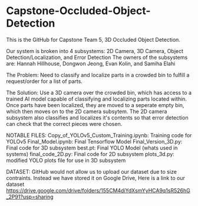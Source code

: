# Capstone-Occluded-Object-Detection

This is the GitHub for Capstone Team 5, 3D Occluded Object Detection.

Our system is broken into 4 subsystems: 2D Camera,        3D Camera,     Object Detection/Localization, and Error Detection
The owners of the subsystems are:       Hannah Hillhouse, Dongwon Jeong, Evan Kolin,                    and Samiha Elahi

The Problem:
Need to classify and localize parts in a crowded bin to fulfill a request/order for a list of parts.

The Solution:
Use a 3D camera over the crowded bin, which has access to a trained AI model capable of classifying and localizing parts located within.
Once parts have been localized, they are moved to a seperate empty bin, which then moves on to the 2D camera subsytem.
The 2D camera subsystem also classifies and localizes it's contents so that error detection can check that the correct pieces were chosen.


NOTABLE FILES:
Copy_of_YOLOv5_Custom_Training.ipynb: Training code for YOLOv5
Final_Model.ipynb: Final Tensorflow Model
Final_Version_3D.py: Final code for 3D subsystem
best.pt: Final YOLO Model (whats used in systems)
final_code_2D.py: Final code for 2D subsystem
plots_3d.py: modified YOLO plots file for use in 3D subsystem

DATASET:
GitHub would not allow us to upload our dataset due to size contraints. 
Instead we have stored it on Google Drive, Here is a link to our dataset
https://drive.google.com/drive/folders/155CM4diYdXsmYyHCA9q1sR526hG_2P91?usp=sharing


